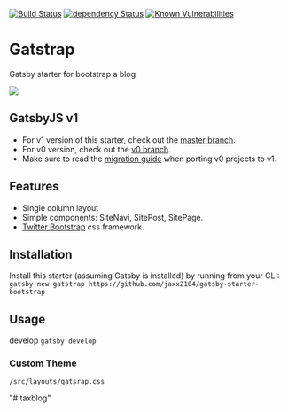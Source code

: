 [![Build Status](https://travis-ci.org/jaxx2104/gatsby-starter-bootstrap.svg?branch=master)](https://travis-ci.org/jaxx2104/gatsby-starter-bootstrap)
[![dependency Status](https://img.shields.io/david/jaxx2104/gatsby-starter-bootstrap.svg?style=flat-square)](https://david-dm.org/jaxx2104/gatsby-starter-bootstrap#info=dependencies)
[![Known Vulnerabilities](https://snyk.io/test/github/jaxx2104/gatsby-starter-bootstrap/badge.svg)](https://snyk.io/test/github/jaxx2104/gatsby-starter-bootstrap)

# Gatstrap

Gatsby starter for bootstrap a blog

![](https://i.imgur.com/Qcd3NwR.png)


## GatsbyJS v1
- For v1 version of this starter, check out the [master branch](https://github.com/jaxx2104/gatsby-starter-bootstrap).
- For v0 version, check out the [v0 branch](https://github.com/jaxx2104/gatsby-starter-bootstrap/tree/v0).
- Make sure to read the [migration guide](https://www.gatsbyjs.org/docs/migrating-from-v0-to-v1/) when porting v0 projects to v1.


## Features
+ Single column layout
+ Simple components: SiteNavi, SitePost, SitePage.
+ [Twitter Bootstrap](https://github.com/twbs/bootstrap) css framework.


## Installation
Install this starter (assuming Gatsby is installed) by running from your CLI:
`gatsby new gatstrap https://github.com/jaxx2104/gatsby-starter-bootstrap`


## Usage
develop
`gatsby develop`

### Custom Theme
`/src/layouts/gatsrap.css`

"# taxblog" 
